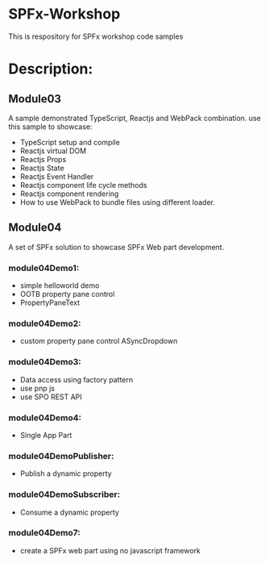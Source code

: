 # SPFx-Workshop

This is respository for SPFx workshop code samples

# Description: 

## Module03
A sample demonstrated TypeScript, Reactjs and WebPack combination. use this sample to showcase: 
* TypeScript setup and compile
* Reactjs virtual DOM
* Reactjs Props
* Reactjs State
* Reactjs Event Handler
* Reactjs component life cycle methods
* Reactjs component rendering
* How to use WebPack to bundle files using different loader.

## Module04
A set of SPFx solution to showcase SPFx Web part development. 

### module04Demo1: 
* simple helloworld demo
* OOTB property pane control
* PropertyPaneText

### module04Demo2:
* custom property pane control ASyncDropdown

### module04Demo3:
* Data access using factory pattern
* use pnp js
* use SPO REST API

### module04Demo4:
* Single App Part

### module04DemoPublisher:
* Publish a dynamic property

### module04DemoSubscriber:
* Consume a dynamic property

### module04Demo7:
* create a SPFx web part using no javascript framework
